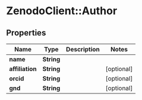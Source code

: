# ZenodoClient::Author

## Properties
Name | Type | Description | Notes
------------ | ------------- | ------------- | -------------
**name** | **String** |  | 
**affiliation** | **String** |  | [optional] 
**orcid** | **String** |  | [optional] 
**gnd** | **String** |  | [optional] 


